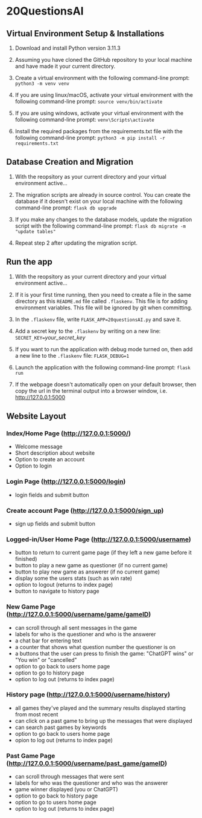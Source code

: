 # 20QuestionsAI

## Virtual Environment Setup & Installations

1. Download and install Python version 3.11.3

2. Assuming you have cloned the GitHub repository to your local machine and have made it your current directory. 

3. Create a virtual environment with the following command-line prompt: `python3 -m venv venv`

4. If you are using linux/macOS, activate your virtual environment with the following command-line prompt: `source venv/bin/activate`

5. If you are using windows, activate your virtual environment with the following command-line prompt: `venv\Scripts\activate`

6. Install the required packages from the requirements.txt file with the following command-line prompt: `python3 -m pip install -r requirements.txt`

## Database Creation and Migration

1. With the reopsitory as your current directory and your virtual environment active...

2.  The migration scripts are already in source control. You can create the database if it doesn't exist on your local machine with the following command-line prompt: `flask db upgrade`

3. If you make any changes to the database models, update the migration script with the following command-line prompt: `flask db migrate -m "update tables"`

4. Repeat step 2 after updating the migration script.

## Run the app

1. With the reopsitory as your current directory and your virtual environment active...

2. If it is your first time running, then you need to create a file in the same directory as this `README.md` file called `.flaskenv`. This file is for adding environment variables. This file will be ignored by git when committing.

3. In the `.flaskenv` file, write `FLASK_APP=20questionsAI.py` and save it. 

4. Add a secret key to the `.flaskenv` by writing on a new line: `SECRET_KEY=`*your_secret_key*

5. If you want to run the application with debug mode turned on, then add a new line to the `.flaskenv` file: `FLASK_DEBUG=1`

6. Launch the application with the following command-line prompt: `flask run`

7. If the webpage doesn't automatically open on your default browser, then copy the url in the terminal output into a browser window, i.e. http://127.0.0.1:5000

## Website Layout

### Index/Home Page (http://127.0.0.1:5000/)
- Welcome message
- Short description about website
- Option to create an account
- Option to login

### Login Page (http://127.0.0.1:5000/login)
- login fields and submit button

### Create account Page (http://127.0.0.1:5000/sign_up)
- sign up fields and submit button

### Logged-in/User Home Page (http://127.0.0.1:5000/username)
- button to return to current game page (if they left a new game before it finished)
- button to play a new game as questioner (if no current game)
- button to play new game as answerer (if no current game)
- display some the users stats (such as win rate)
- option to logout (returns to index page)
- button to navigate to history page

### New Game Page (http://127.0.0.1:5000/username/game/gameID)
- can scroll through all sent messages in the game
- labels for who is the questioner and who is the answerer
- a chat bar for entering text
- a counter that shows what question number the questioner is on
- a buttons that the user can press to finish the game: "ChatGPT wins" or "You win" or "cancelled"
- option to go back to users home page
- option to go to history page
- option to log out (returns to index page)

### History page (http://127.0.0.1:5000/username/history)
- all games they've played and the summary results displayed starting from most recent
- can click on a past game to bring up the messages that were displayed
- can search past games by keywords
- option to go back to users home page
- opion to log out (returns to index page)

### Past Game Page (http://127.0.0.1:5000/username/past_game/gameID)
- can scroll through messages that were sent
- labels for who was the questioner and who was the answerer
- game winner displayed (you or ChatGPT)
- option to go back to history page
- option to go to users home page
- option to log out (returns to index page)

